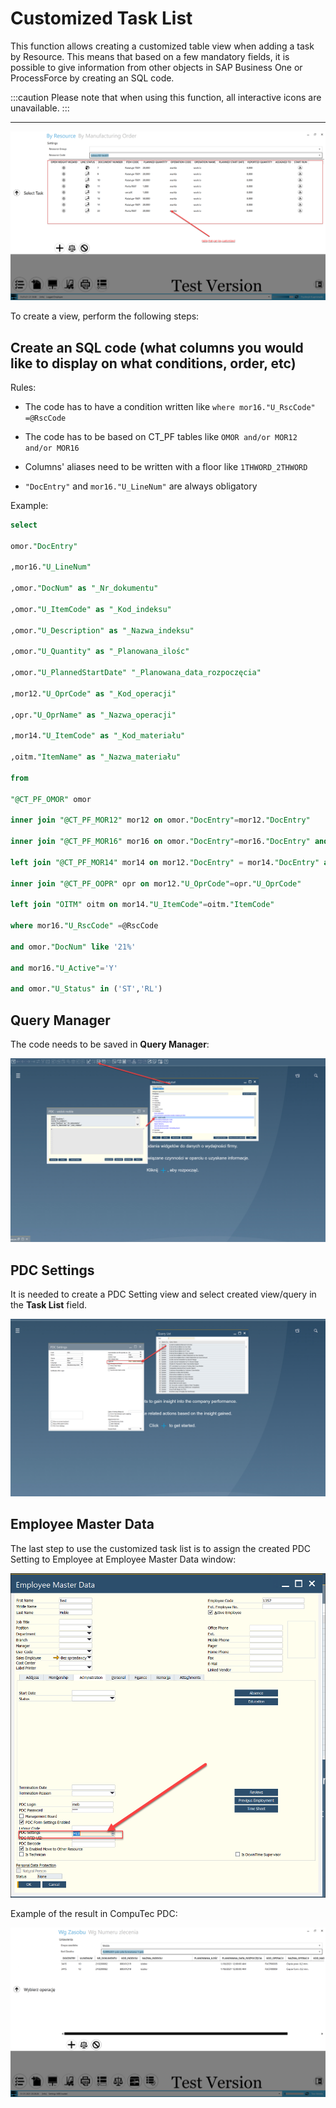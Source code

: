 # Customized Task List

This function allows creating a customized table view when adding a task by Resource. This means that based on a few mandatory fields, it is possible to give information from other objects in SAP Business One or ProcessForce by creating an SQL code.

:::caution
Please note that when using this function, all interactive icons are unavailable.
:::

---

![Customized Table](./media/customized-task-list/customized-table-view.png)

To create a view, perform the following steps:

## Create an SQL code (what columns you would like to display on what conditions, order, etc)

Rules:

- The code has to have a condition written like `where mor16."U_RscCode" =@RscCode`

- The code has to be based on CT_PF tables like `OMOR and/or MOR12 and/or MOR16`

- Columns' aliases need to be written with a floor like `1THWORD_2THWORD`

- `"DocEntry"` and `mor16."U_LineNum"` are always obligatory

Example:

```SQL
select

omor."DocEntry"

,mor16."U_LineNum"

,omor."DocNum" as "_Nr_dokumentu"

,omor."U_ItemCode" as "_Kod_indeksu"

,omor."U_Description" as "_Nazwa_indeksu"

,omor."U_Quantity" as "_Planowana_ilośc"

,omor."U_PlannedStartDate" "_Planowana_data_rozpoczęcia"

,mor12."U_OprCode" as "_Kod_operacji"

,opr."U_OprName" as "_Nazwa_operacji"

,mor14."U_ItemCode" as "_Kod_materiału"

,oitm."ItemName" as "_Nazwa_materiału"

from

"@CT_PF_OMOR" omor

inner join "@CT_PF_MOR12" mor12 on omor."DocEntry"=mor12."DocEntry"

inner join "@CT_PF_MOR16" mor16 on omor."DocEntry"=mor16."DocEntry" and mor12."U_RtgOprCode"=mor16."U_RtgOprCode"

left join "@CT_PF_MOR14" mor14 on mor12."DocEntry" = mor14."DocEntry" and mor12."U_RtgOprCode"=mor14."U_RtgOprCode"

inner join "@CT_PF_OOPR" opr on mor12."U_OprCode"=opr."U_OprCode"

left join "OITM" oitm on mor14."U_ItemCode"=oitm."ItemCode"

where mor16."U_RscCode" =@RscCode

and omor."DocNum" like '21%'

and mor16."U_Active"='Y'

and omor."U_Status" in ('ST','RL')
```

## Query Manager

The code needs to be saved in **Query Manager**:

![Query Manager](./media/customized-task-list/query-manager.png)

## PDC Settings

It is needed to create a PDC Setting view and select created view/query in the **Task List** field.

![Task List](./media/customized-task-list/task-list.png)

## Employee Master Data

The last step to use the customized task list is to assign the created PDC Setting to Employee at Employee Master Data window:

![Employee Master Data](./media/customized-task-list/employee-master-data.png)

Example of the result in CompuTec PDC:

![Customization](./media/customized-task-list/customization-example.png)
